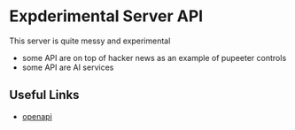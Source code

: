 # Expderimental Server API
This server is quite messy and experimental
- some API are on top of hacker news as an example of pupeeter controls
- some API are AI services


## Useful Links
- [openapi](http://localhost:3000/api)